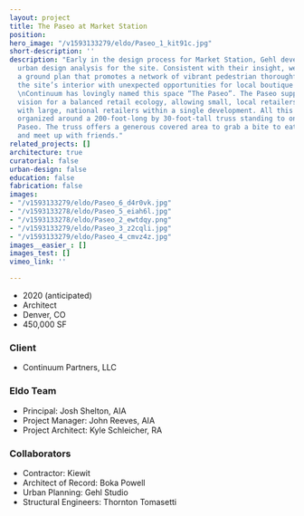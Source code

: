 ```yaml
---
layout: project
title: The Paseo at Market Station
position: 
hero_image: "/v1593133279/eldo/Paseo_1_kit91c.jpg"
short-description: ''
description: "Early in the design process for Market Station, Gehl developed a comprehensive
  urban design analysis for the site. Consistent with their insight, we have created
  a ground plan that promotes a network of vibrant pedestrian thoroughfares, activating
  the site’s interior with unexpected opportunities for local boutique retail environments.
  \nContinuum has lovingly named this space “The Paseo”. The Paseo supports Gehl’s
  vision for a balanced retail ecology, allowing small, local retailers to co-exist
  with large, national retailers within a single development. All this activity is
  organized around a 200-foot-long by 30-foot-tall truss standing to one side of the
  Paseo. The truss offers a generous covered area to grab a bite to eat, have a drink
  and meet up with friends."
related_projects: []
architecture: true
curatorial: false
urban-design: false
education: false
fabrication: false
images:
- "/v1593133279/eldo/Paseo_6_d4r0vk.jpg"
- "/v1593133278/eldo/Paseo_5_eiah6l.jpg"
- "/v1593133278/eldo/Paseo_2_ewtdqy.png"
- "/v1593133279/eldo/Paseo_3_z2cqli.jpg"
- "/v1593133279/eldo/Paseo_4_cmvz4z.jpg"
images__easier_: []
images_test: []
vimeo_link: ''

---
```

* 2020 (anticipated)
* Architect
* Denver, CO
* 450,000 SF

### Client

* Continuum Partners, LLC

### Eldo Team

* Principal: Josh Shelton, AIA
* Project Manager: John Reeves, AIA
* Project Architect: Kyle Schleicher, RA

### Collaborators

* Contractor: Kiewit
* Architect of Record: Boka Powell
* Urban Planning: Gehl Studio
* Structural Engineers: Thornton Tomasetti